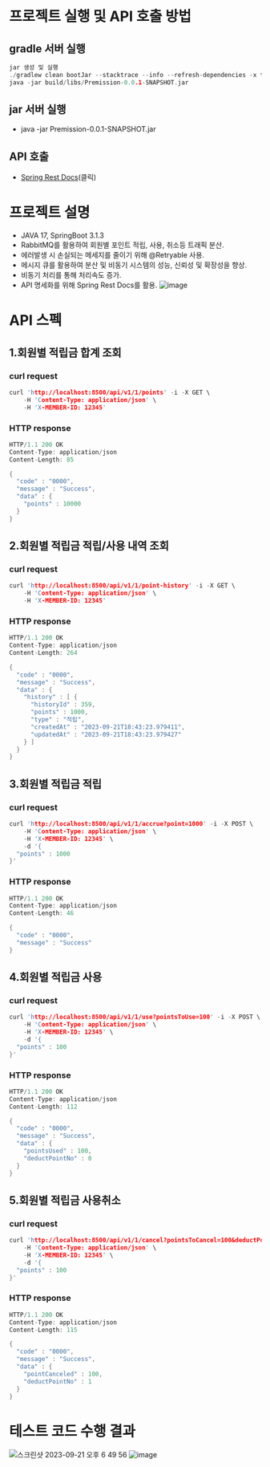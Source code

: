 # 프로젝트 실행 및 API 호출 방법

## gradle 서버 실행

```c
jar 생성 및 실행
./gradlew clean bootJar --stacktrace --info --refresh-dependencies -x test -x asciidoctor
java -jar build/libs/Premission-0.0.1-SNAPSHOT.jar
```

## jar 서버 실행
- java -jar Premission-0.0.1-SNAPSHOT.jar

## API 호출
- [Spring Rest Docs](http://13.125.227.54:8080/)(클릭)

# 프로젝트 설명
- JAVA 17, SpringBoot 3.1.3
- RabbitMQ를 활용하여 회원별 포인트 적립, 사용, 취소등 트래픽 분산.
- 에러발생 시 손실되는 메세지를 줄이기 위해 @Retryable 사용.
- 메시지 큐를 활용하여 분산 및 비동기 시스템의 성능, 신뢰성 및 확장성을 향상.
- 비동기 처리를 통해 처리속도 증가.
- API 명세화를 위해 Spring Rest Docs를 활용.
![image](https://github.com/dbscks97/marketboro-mission/assets/75676309/e7fa3a93-4e8a-45b6-b226-a4e4ea52fdb3)


# API 스펙
## 1.회원별 적립금 합계 조회

### curl request
```c
curl 'http://localhost:8500/api/v1/1/points' -i -X GET \
    -H 'Content-Type: application/json' \
    -H 'X-MEMBER-ID: 12345'
```

### HTTP response
```c
HTTP/1.1 200 OK
Content-Type: application/json
Content-Length: 85

{
  "code" : "0000",
  "message" : "Success",
  "data" : {
    "points" : 10000
  }
}
```

## 2.회원별 적립금 적립/사용 내역 조회

### curl request
```c
curl 'http://localhost:8500/api/v1/1/point-history' -i -X GET \
    -H 'Content-Type: application/json' \
    -H 'X-MEMBER-ID: 12345'
```

### HTTP response
```c
HTTP/1.1 200 OK
Content-Type: application/json
Content-Length: 264

{
  "code" : "0000",
  "message" : "Success",
  "data" : {
    "history" : [ {
      "historyId" : 359,
      "points" : 1000,
      "type" : "적립",
      "createdAt" : "2023-09-21T18:43:23.979411",
      "updatedAt" : "2023-09-21T18:43:23.979427"
    } ]
  }
}
```

## 3.회원별 적립금 적립

### curl request
```c
curl 'http://localhost:8500/api/v1/1/accrue?point=1000' -i -X POST \
    -H 'Content-Type: application/json' \
    -H 'X-MEMBER-ID: 12345' \
    -d '{
  "points" : 1000
}'
```

### HTTP response
```c
HTTP/1.1 200 OK
Content-Type: application/json
Content-Length: 46

{
  "code" : "0000",
  "message" : "Success"
}
```

## 4.회원별 적립금 사용

### curl request
```c
curl 'http://localhost:8500/api/v1/1/use?pointsToUse=100' -i -X POST \
    -H 'Content-Type: application/json' \
    -H 'X-MEMBER-ID: 12345' \
    -d '{
  "points" : 100
}'
```

### HTTP response
```c
HTTP/1.1 200 OK
Content-Type: application/json
Content-Length: 112

{
  "code" : "0000",
  "message" : "Success",
  "data" : {
    "pointsUsed" : 100,
    "deductPointNo" : 0
  }
}
```

## 5.회원별 적립금 사용취소 

### curl request
```c
curl 'http://localhost:8500/api/v1/1/cancel?pointsToCancel=100&deductPointNo=1' -i -X POST \
    -H 'Content-Type: application/json' \
    -H 'X-MEMBER-ID: 12345' \
    -d '{
  "points" : 100
}'
```

### HTTP response
```c
HTTP/1.1 200 OK
Content-Type: application/json
Content-Length: 115

{
  "code" : "0000",
  "message" : "Success",
  "data" : {
    "pointCanceled" : 100,
    "deductPointNo" : 1
  }
}
```


# 테스트 코드 수행 결과
![스크린샷 2023-09-21 오후 6 49 56](https://github.com/dbscks97/marketboro-mission/assets/75676309/deffa42f-ba2f-4411-9488-387db7685a4d)
![image](https://github.com/dbscks97/marketboro-mission/assets/75676309/570b1c3b-1b37-44ea-915d-c839d3f24119)

